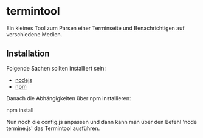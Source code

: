 termintool
==========

Ein kleines Tool zum Parsen einer Terminseite und Benachrichtigen auf
verschiedene Medien.

Installation
------------

Folgende Sachen sollten installiert sein:

* [nodejs](http://nodejs.org/)
* [npm](https://github.com/isaacs/npm)

Danach die Abhängigkeiten über npm installieren:

npm install

Nun noch die config.js anpassen und dann kann man über den Befehl
'node termine.js' das Termintool ausführen.

